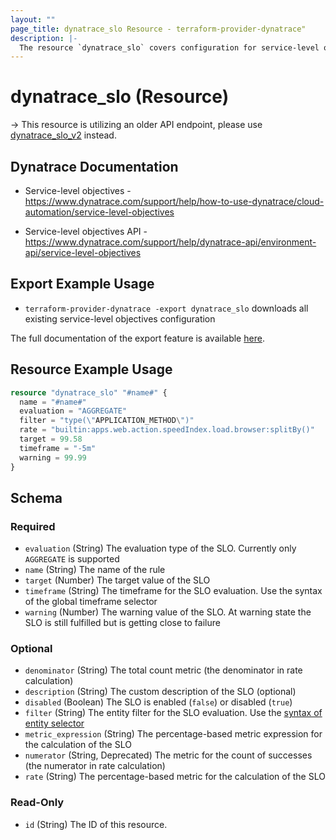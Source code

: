 ```yaml
---
layout: ""
page_title: dynatrace_slo Resource - terraform-provider-dynatrace"
description: |-
  The resource `dynatrace_slo` covers configuration for service-level objectives
---
```


# dynatrace_slo (Resource)

-> This resource is utilizing an older API endpoint, please use [dynatrace_slo_v2](https://registry.terraform.io/providers/dynatrace-oss/dynatrace/latest/docs/resources/slo_v2) instead.

## Dynatrace Documentation

- Service-level objectives - https://www.dynatrace.com/support/help/how-to-use-dynatrace/cloud-automation/service-level-objectives

- Service-level objectives API - https://www.dynatrace.com/support/help/dynatrace-api/environment-api/service-level-objectives

## Export Example Usage

- `terraform-provider-dynatrace -export dynatrace_slo` downloads all existing service-level objectives configuration

The full documentation of the export feature is available [here](https://registry.terraform.io/providers/dynatrace-oss/dynatrace/latest/docs/guides/export-v2).

## Resource Example Usage

```terraform
resource "dynatrace_slo" "#name#" {
  name = "#name#"
  evaluation = "AGGREGATE"
  filter = "type(\"APPLICATION_METHOD\")"
  rate = "builtin:apps.web.action.speedIndex.load.browser:splitBy()"
  target = 99.58
  timeframe = "-5m"
  warning = 99.99
}
```

<!-- schema generated by tfplugindocs -->
## Schema

### Required

- `evaluation` (String) The evaluation type of the SLO. Currently only `AGGREGATE` is supported
- `name` (String) The name of the rule
- `target` (Number) The target value of the SLO
- `timeframe` (String) The timeframe for the SLO evaluation. Use the syntax of the global timeframe selector
- `warning` (Number) The warning value of the SLO. At warning state the SLO is still fulfilled but is getting close to failure

### Optional

- `denominator` (String) The total count metric (the denominator in rate calculation)
- `description` (String) The custom description of the SLO (optional)
- `disabled` (Boolean) The SLO is enabled (`false`) or disabled (`true`)
- `filter` (String) The entity filter for the SLO evaluation. Use the [syntax of entity selector](https://dt-url.net/entityselector)
- `metric_expression` (String) The percentage-based metric expression for the calculation of the SLO
- `numerator` (String, Deprecated) The metric for the count of successes (the numerator in rate calculation)
- `rate` (String) The percentage-based metric for the calculation of the SLO

### Read-Only

- `id` (String) The ID of this resource.
 